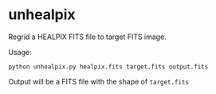 # unhealpix
Regrid a HEALPIX FITS file to target FITS image.

Usage:
```
python unhealpix.py healpix.fits target.fits output.fits
```
Output will be a FITS file with the shape of `target.fits`
